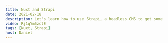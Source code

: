 ```yaml
---
title: Nuxt and Strapi
date: 2021-02-18
description: Let's learn how to use Strapi, a headless CMS to get some food data onto our Nuxt app with a bit of GraphQL.
video: Rj1qYm5zctE
tags: [Nuxt, Strapi]
host: Daniel
---
```

